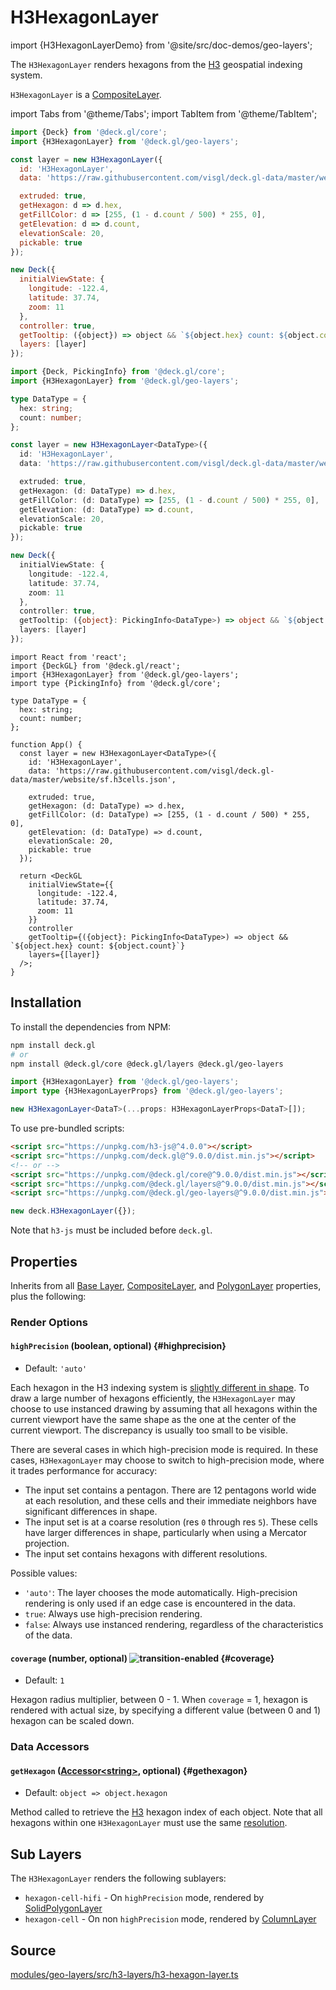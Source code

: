 # H3HexagonLayer

import {H3HexagonLayerDemo} from '@site/src/doc-demos/geo-layers';

<H3HexagonLayerDemo />

The `H3HexagonLayer` renders hexagons from the [H3](https://h3geo.org/) geospatial indexing system.

`H3HexagonLayer` is a [CompositeLayer](../core/composite-layer.md).


import Tabs from '@theme/Tabs';
import TabItem from '@theme/TabItem';

<Tabs groupId="language">
  <TabItem value="js" label="JavaScript">

```js
import {Deck} from '@deck.gl/core';
import {H3HexagonLayer} from '@deck.gl/geo-layers';

const layer = new H3HexagonLayer({
  id: 'H3HexagonLayer',
  data: 'https://raw.githubusercontent.com/visgl/deck.gl-data/master/website/sf.h3cells.json',

  extruded: true,
  getHexagon: d => d.hex,
  getFillColor: d => [255, (1 - d.count / 500) * 255, 0],
  getElevation: d => d.count,
  elevationScale: 20,
  pickable: true
});

new Deck({
  initialViewState: {
    longitude: -122.4,
    latitude: 37.74,
    zoom: 11
  },
  controller: true,
  getTooltip: ({object}) => object && `${object.hex} count: ${object.count}`,
  layers: [layer]
});
```

  </TabItem>
  <TabItem value="ts" label="TypeScript">

```ts
import {Deck, PickingInfo} from '@deck.gl/core';
import {H3HexagonLayer} from '@deck.gl/geo-layers';

type DataType = {
  hex: string;
  count: number;
};

const layer = new H3HexagonLayer<DataType>({
  id: 'H3HexagonLayer',
  data: 'https://raw.githubusercontent.com/visgl/deck.gl-data/master/website/sf.h3cells.json',

  extruded: true,
  getHexagon: (d: DataType) => d.hex,
  getFillColor: (d: DataType) => [255, (1 - d.count / 500) * 255, 0],
  getElevation: (d: DataType) => d.count,
  elevationScale: 20,
  pickable: true
});

new Deck({
  initialViewState: {
    longitude: -122.4,
    latitude: 37.74,
    zoom: 11
  },
  controller: true,
  getTooltip: ({object}: PickingInfo<DataType>) => object && `${object.hex} count: ${object.count}`,
  layers: [layer]
});
```

  </TabItem>
  <TabItem value="react" label="React">

```tsx
import React from 'react';
import {DeckGL} from '@deck.gl/react';
import {H3HexagonLayer} from '@deck.gl/geo-layers';
import type {PickingInfo} from '@deck.gl/core';

type DataType = {
  hex: string;
  count: number;
};

function App() {
  const layer = new H3HexagonLayer<DataType>({
    id: 'H3HexagonLayer',
    data: 'https://raw.githubusercontent.com/visgl/deck.gl-data/master/website/sf.h3cells.json',

    extruded: true,
    getHexagon: (d: DataType) => d.hex,
    getFillColor: (d: DataType) => [255, (1 - d.count / 500) * 255, 0],
    getElevation: (d: DataType) => d.count,
    elevationScale: 20,
    pickable: true
  });

  return <DeckGL
    initialViewState={{
      longitude: -122.4,
      latitude: 37.74,
      zoom: 11
    }}
    controller
    getTooltip={({object}: PickingInfo<DataType>) => object && `${object.hex} count: ${object.count}`}
    layers={[layer]}
  />;
}
```

  </TabItem>
</Tabs>


## Installation

To install the dependencies from NPM:

```bash
npm install deck.gl
# or
npm install @deck.gl/core @deck.gl/layers @deck.gl/geo-layers
```

```ts
import {H3HexagonLayer} from '@deck.gl/geo-layers';
import type {H3HexagonLayerProps} from '@deck.gl/geo-layers';

new H3HexagonLayer<DataT>(...props: H3HexagonLayerProps<DataT>[]);
```

To use pre-bundled scripts:

```html
<script src="https://unpkg.com/h3-js@^4.0.0"></script>
<script src="https://unpkg.com/deck.gl@^9.0.0/dist.min.js"></script>
<!-- or -->
<script src="https://unpkg.com/@deck.gl/core@^9.0.0/dist.min.js"></script>
<script src="https://unpkg.com/@deck.gl/layers@^9.0.0/dist.min.js"></script>
<script src="https://unpkg.com/@deck.gl/geo-layers@^9.0.0/dist.min.js"></script>
```

```js
new deck.H3HexagonLayer({});
```

Note that `h3-js` must be included before `deck.gl`.

## Properties

Inherits from all [Base Layer](../core/layer.md), [CompositeLayer](../core/composite-layer.md), and [PolygonLayer](../layers/polygon-layer.md) properties, plus the following:


### Render Options

#### `highPrecision` (boolean, optional) {#highprecision}

* Default: `'auto'`

Each hexagon in the H3 indexing system is [slightly different in shape](https://h3geo.org/docs/core-library/coordsystems). To draw a large number of hexagons efficiently, the `H3HexagonLayer` may choose to use instanced drawing by assuming that all hexagons within the current viewport have the same shape as the one at the center of the current viewport. The discrepancy is usually too small to be visible.

There are several cases in which high-precision mode is required. In these cases, `H3HexagonLayer` may choose to switch to high-precision mode, where it trades performance for accuracy:

* The input set contains a pentagon. There are 12 pentagons world wide at each resolution, and these cells and their immediate neighbors have significant differences in shape.
* The input set is at a coarse resolution (res `0` through res `5`). These cells have larger differences in shape, particularly when using a Mercator projection.
* The input set contains hexagons with different resolutions.

Possible values:

* `'auto'`: The layer chooses the mode automatically. High-precision rendering is only used if an edge case is encountered in the data.
* `true`: Always use high-precision rendering.
* `false`: Always use instanced rendering, regardless of the characteristics of the data.

#### `coverage` (number, optional) ![transition-enabled](https://img.shields.io/badge/transition-enabled-green.svg?style=flat-square") {#coverage}

* Default: `1`

Hexagon radius multiplier, between 0 - 1. When `coverage` = 1, hexagon is rendered with actual size, by specifying a different value (between 0 and 1) hexagon can be scaled down.


### Data Accessors

#### `getHexagon` ([Accessor&lt;string&gt;](../../developer-guide/using-layers.md#accessors), optional) {#gethexagon}

* Default: `object => object.hexagon`

Method called to retrieve the [H3](https://h3geo.org/) hexagon index of each object. Note that all hexagons within one `H3HexagonLayer` must use the same [resolution](https://h3geo.org/docs/core-library/restable).


## Sub Layers

The `H3HexagonLayer` renders the following sublayers:

* `hexagon-cell-hifi` - On `highPrecision` mode, rendered by [SolidPolygonLayer](../layers/solid-polygon-layer.md)
* `hexagon-cell` - On non `highPrecision` mode, rendered by [ColumnLayer](../layers/column-layer.md)



## Source

[modules/geo-layers/src/h3-layers/h3-hexagon-layer.ts](https://github.com/visgl/deck.gl/tree/master/modules/geo-layers/src/h3-layers/h3-hexagon-layer.ts)
